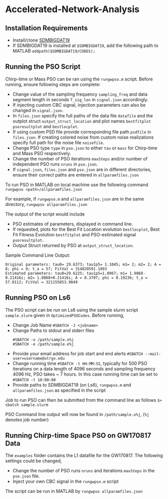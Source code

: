 # Accelerated-Network-Analysis

## Installation Requirements

- Install/clone [SDMBIGDAT19](https://github.com/mohanty-sd/SDMBIGDAT19)
- If SDMBIGDAT19 is installed at ```$SDMBIGDAT19```, add the following path to MATLAB
``` addpath($SDMBIGDAT19/CODES); ``` 

## Running the PSO Script

Chirp-time or Mass PSO can be ran using the ```rungwpso.m``` script. Before running, ensure following steps are complete:
- Change value of the sampling frequency ```sampling_freq``` and data segment length in seconds ```T_sig_len``` in ```signal.json``` accordingly.
- If injecting custom CBC signal, injection parameters can also be changed in ```signal.json```.
- In ```files.json``` specify the full paths of the data file ```datafile``` and the outplot struct ```output_struct_location``` and plot names ```bestfitplot```
  ```psoresultplot``` and ```bestlocplot```.
- If using custom PSD file provide corresponding file path ```psdfile``` in ```files.json```. If creating colored noise from custom noise realizations
 specify full path for the noise file ```noisefile```.
- Change PSO type ```type``` in ```pso.json``` to either ```tau``` or ```mass``` for Chirp-time and Mass PSO respectively.
- Change the number of PSO iterations ```maxSteps``` and/or number of independent PSO runs ```nruns``` in ```pso.json```.
- If ```signal.json```, ```files.json``` and ```pso.json``` are in different directories, ensure their correct paths are entered in ```allparamfiles.json```

To run PSO in MATLAB on local machine use the following command
```rungwpso <path>/allparamfiles.json```

For example, if ```rungwpso.m``` and ```allparamfiles.json``` are in the same directory,
```rungwpso allparamfiles.json```

The output of the script would include
- PSO estimates of parameters, displayed in command line.
- If requested, plots for the Best Fit Location evolution ```bestlocplot```, Best Fit Fitness Evolution ```bestfitplot``` and PSO-estimated signal ```psoresultplot```.
- Output Struct returned by PSO at ```output_struct_location```.

Sample Command Line Output:
``` 
Original parameters: tau0= 29.6373; tau1p5= 1.1045; m1= 2; m2= 2; A = 8; phi = 0; t_a = 57; FitVal = 314820591.1893
Estimated parameters: tau0=29.6225; tau1p5=1.0967; m1= 1.9868-0.21416i; m2= 1.9868+0.21416i; A = 8.3707; phi = 0.19236; t_a = 57.0112; FitVal = 321155053.9049 
``` 

## Running PSO on Ls6

The PSO script can be run on Ls6 using the sample slurm script ```sample.slurm``` given in ```OptimizedPSOCodes```. 
Before running,
- Change Job Name ```#SBATCH -J <jobname>```
- Change Paths to stdout and stderr files
  ```
  #SBATCH -o /path/sample.o%j       
  #SBATCH -e /path/sample.e%j
  ```
- Provide your email address for job start and end alerts ```#SBATCH --mail-user=username@utrgv.edu```
- Change running time ```#SBATCH -t HH:MM:SS```, typically for 500 PSO iterations on a data length of 4096 seconds and sampling frequency 4096 Hz, PSO takes ~ 7 hours. In this case running time can be set to ```#SBATCH -t 10:00:00```
- Provide paths to SDMBIGDAT19 (on Ls6), ```rungwpso.m``` and ```allparamfiles.json``` as specified in the script

Job to run PSO can then be submitted from the command line as follows
```$> sbatch sample.slurm```

PSO Command line output will now be found in ```/path/sample.o%j```, (```%j``` denotes job number)

## Running Chirp-time Space PSO on GW170817 Data

The ``` examples ``` folder contains the L1 datafile for the GW170817. The following settings could be changed,
- Change the number of PSO runs ``` nruns ``` and iterations  ``` maxSteps ``` in the ``` pso.json ``` file.
- Inject your own CBC signal in the ``` rungwpso.m ``` script

The script can be run in MATLAB by 
``` rungwpso allparamfiles.json ```
